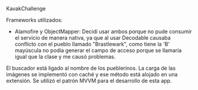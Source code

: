 KavakChallenge

Frameworks utilizados:

- Alamofire y ObjectMapper: Decidí usar ambos porque no pude consumir el servicio de manera nativa, ya que al usar Decodable causaba conflicto con el pueblo llamado "Brastlewark", como tiene la 'B' mayúscula no podía generar el campo de acceso porque se llamaría igual que la clase y me causó problemas.

El buscador está ligado al nombre de los pueblerinos.
La carga de las imágenes se implementó con caché y ese método está alojado en una extensión.
Se utilizó el patrón MVVM para el desarrollo de esta app.